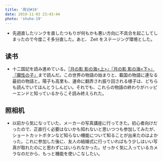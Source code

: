 ```yaml
---
title: '周记#19'
date: 2019-11-03 23:43:44
photo: 'shuho-19'
---
```

- 先週直したリンクを直したつもりが何もかも悪い方向に不具合を起こしてしまったので今度こそ多分直した。あと、 Zeit をステージング環境とした。

## 读书
- 十二国記を読み進めている。[『月の影 影の海<上>』](https://www.amazon.co.jp/dp/4101240523)[『月の影 影の海<下>』](https://www.amazon.co.jp/dp/4101240531)[『魔性の子』](https://www.amazon.co.jp/dp/4101240515)まで読んだ。この世界の物語の始まりと、載国の物語に連なる最初の物語と。陽子も高里も、運命に翻弄され振り回される様子は、どちらも読んでいてほんとうしんどい。それでも、これらの物語の終わりがハッピーエンドと知っているからこそ読み終えられた。

## 照相机
- 以前から気になっていた、メーカーの写真講座に行ってきた。初心者向けだったので、正直行く必要はないかも知れないと思いつつも参加してみたが、ショートカットボタンなど知らない機能について知ることが出来たのはよかった。これに参加した後に、友人の結婚式に行っていればもう少しはいい写真が取れたのにと思わずにはいられなかった。せっかく気に入っているカメラなのだから、もっと機能を使いこなしたい。